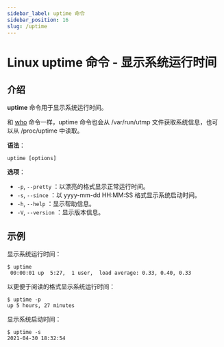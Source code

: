 ```yaml
---
sidebar_label: uptime 命令
sidebar_position: 16
slug: /uptime
---
```


# Linux uptime 命令 - 显示系统运行时间



## 介绍

**uptime** 命令用于显示系统运行时间。

和 [who](/linux-command/who/) 命令一样，uptime 命令也会从 /var/run/utmp 文件获取系统信息，也可以从 /proc/uptime 中读取。

**语法**：

```shell
uptime [options]
```

**选项**：

- `-p`, `--pretty` ：以漂亮的格式显示正常运行时间。
- `-s`, `--since` ：以 yyyy-mm-dd HH:MM:SS 格式显示系统启动时间。
- `-h`, `--help` ：显示帮助信息。
- `-V`, `--version` ：显示版本信息。



## 示例

显示系统运行时间：

```shell
$ uptime 
 00:00:01 up  5:27,  1 user,  load average: 0.33, 0.40, 0.33
```

以更便于阅读的格式显示系统运行时间：

```shell
$ uptime -p
up 5 hours, 27 minutes
```

显示系统启动时间：

```shell
$ uptime -s
2021-04-30 18:32:54
```

